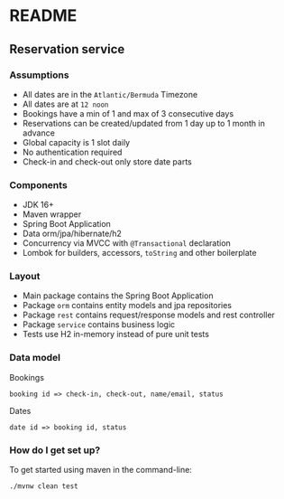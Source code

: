 # README #

## Reservation service ##

### Assumptions ###
 * All dates are in the `Atlantic/Bermuda` Timezone
 * All dates are at `12 noon`
 * Bookings have a min of 1 and max of 3 consecutive days
 * Reservations can be created/updated from 1 day up to 1 month in advance
 * Global capacity is 1 slot daily
 * No authentication required
 * Check-in and check-out only store date parts

### Components ###
 * JDK 16+
 * Maven wrapper
 * Spring Boot Application
 * Data orm/jpa/hibernate/h2
 * Concurrency via MVCC with `@Transactional` declaration
 * Lombok for builders, accessors, `toString` and other boilerplate

### Layout ###
 * Main package contains the Spring Boot Application
 * Package `orm` contains entity models and jpa repositories
 * Package `rest` contains request/response models and rest controller
 * Package `service` contains business logic
 * Tests use H2 in-memory instead of pure unit tests

### Data model ###
Bookings
```
booking id => check-in, check-out, name/email, status
```
Dates
```
date id => booking id, status
```


### How do I get set up? ###
To get started using maven in the command-line:
```
./mvnw clean test
```

